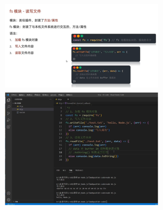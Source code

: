 ![image-20241027161728468](2.fs模块.assets/image-20241027161728468.png)





<img src="2.fs模块.assets/image-20241027163415383.png" alt="image-20241027163415383" style="zoom:80%;" />

